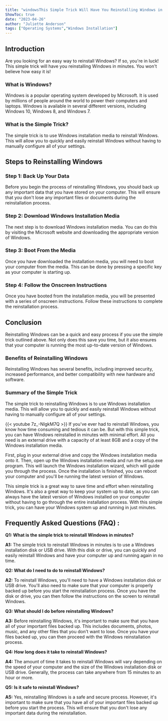 ```yaml
---
title: "windowsThis Simple Trick Will Have You Reinstalling Windows in Minutes - You Won't Believe How Easy It Is!"
ShowToc: true 
date: "2023-04-26"
author: "Juliette Anderson" 
tags: ["Operating Systems","Windows Installation"]
---
```

## Introduction

Are you looking for an easy way to reinstall Windows? If so, you're in luck! This simple trick will have you reinstalling Windows in minutes. You won't believe how easy it is!

### What is Windows?

Windows is a popular operating system developed by Microsoft. It is used by millions of people around the world to power their computers and laptops. Windows is available in several different versions, including Windows 10, Windows 8, and Windows 7.

### What is the Simple Trick?

The simple trick is to use Windows installation media to reinstall Windows. This will allow you to quickly and easily reinstall Windows without having to manually configure all of your settings.

## Steps to Reinstalling Windows

### Step 1: Back Up Your Data

Before you begin the process of reinstalling Windows, you should back up any important data that you have stored on your computer. This will ensure that you don't lose any important files or documents during the reinstallation process.

### Step 2: Download Windows Installation Media

The next step is to download Windows installation media. You can do this by visiting the Microsoft website and downloading the appropriate version of Windows.

### Step 3: Boot From the Media

Once you have downloaded the installation media, you will need to boot your computer from the media. This can be done by pressing a specific key as your computer is starting up.

### Step 4: Follow the Onscreen Instructions

Once you have booted from the installation media, you will be presented with a series of onscreen instructions. Follow these instructions to complete the reinstallation process.

## Conclusion

Reinstalling Windows can be a quick and easy process if you use the simple trick outlined above. Not only does this save you time, but it also ensures that your computer is running the most up-to-date version of Windows. 

### Benefits of Reinstalling Windows

Reinstalling Windows has several benefits, including improved security, increased performance, and better compatibility with new hardware and software.

### Summary of the Simple Trick

The simple trick to reinstalling Windows is to use Windows installation media. This will allow you to quickly and easily reinstall Windows without having to manually configure all of your settings.

{{< youtube 7z_-NIgkM7Q >}} 
If you've ever had to reinstall Windows, you know how time consuming and tedious it can be. But with this simple trick, you can have Windows reinstalled in minutes with minimal effort. All you need is an external drive with a capacity of at least 8GB and a copy of the Windows installation media.

First, plug in your external drive and copy the Windows installation media onto it. Then, open up the Windows installation media and run the setup.exe program. This will launch the Windows installation wizard, which will guide you through the process. Once the installation is finished, you can reboot your computer and you'll be running the latest version of Windows.

This simple trick is a great way to save time and effort when reinstalling Windows. It's also a great way to keep your system up to date, as you can always have the latest version of Windows installed on your computer without having to go through the entire installation process. With this simple trick, you can have your Windows system up and running in just minutes.

## Frequently Asked Questions (FAQ) :
**Q1: What is the simple trick to reinstall Windows in minutes?**

**A1:** The simple trick to reinstall Windows in minutes is to use a Windows installation disk or USB drive. With this disk or drive, you can quickly and easily reinstall Windows and have your computer up and running again in no time.

**Q2: What do I need to do to reinstall Windows?**

**A2:** To reinstall Windows, you'll need to have a Windows installation disk or USB drive. You'll also need to make sure that your computer is properly backed up before you start the reinstallation process. Once you have the disk or drive, you can then follow the instructions on the screen to reinstall Windows.

**Q3: What should I do before reinstalling Windows?**

**A3:** Before reinstalling Windows, it's important to make sure that you have all of your important files backed up. This includes documents, photos, music, and any other files that you don't want to lose. Once you have your files backed up, you can then proceed with the Windows reinstallation process.

**Q4: How long does it take to reinstall Windows?**

**A4:** The amount of time it takes to reinstall Windows will vary depending on the speed of your computer and the size of the Windows installation disk or USB drive. Generally, the process can take anywhere from 15 minutes to an hour or more.

**Q5: Is it safe to reinstall Windows?**

**A5:** Yes, reinstalling Windows is a safe and secure process. However, it's important to make sure that you have all of your important files backed up before you start the process. This will ensure that you don't lose any important data during the reinstallation.





